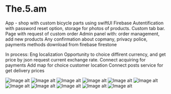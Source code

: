 # The.5.am
App - shop with custom bicycle parts using swiftUI
Firebase Autentification with password reset option, storage for photos of products.
Custom tab bar.
Page with request of custom order
Admin panel with: order management, add new products
Any confirmation about copmany, privacy police, payments methods download from firebase firestone

In process:
Eng localization
Opportunity to choice diffirent currency, and get price by json request current exchange rate.
Connect acquiring for payments
Add map for choice customer location
Connect posts service for get delivery prices

![Image alt](https://github.com/Iuruskin/The.5.am/blob/271a866a28986663e6a545f31af33d290e9b719c/IMG_1607.PNG)
![Image alt](https://github.com/Iuruskin/The.5.am/blob/271a866a28986663e6a545f31af33d290e9b719c/IMG_1608.PNG)
![Image alt](https://github.com/Iuruskin/The.5.am/blob/271a866a28986663e6a545f31af33d290e9b719c/IMG_1609.PNG)
![Image alt](https://github.com/Iuruskin/The.5.am/blob/271a866a28986663e6a545f31af33d290e9b719c/IMG_1610.PNG)
![Image alt](https://github.com/Iuruskin/The.5.am/blob/271a866a28986663e6a545f31af33d290e9b719c/IMG_1611.PNG)
![Image alt](https://github.com/Iuruskin/The.5.am/blob/271a866a28986663e6a545f31af33d290e9b719c/IMG_1612.PNG)
![Image alt](https://github.com/Iuruskin/The.5.am/blob/271a866a28986663e6a545f31af33d290e9b719c/IMG_1613.PNG)
![Image alt](https://github.com/Iuruskin/The.5.am/blob/271a866a28986663e6a545f31af33d290e9b719c/IMG_1614.PNG)
![Image alt](https://github.com/Iuruskin/The.5.am/blob/271a866a28986663e6a545f31af33d290e9b719c/IMG_1615.PNG)
![Image alt](https://github.com/Iuruskin/The.5.am/blob/271a866a28986663e6a545f31af33d290e9b719c/IMG_1616.PNG)
![Image alt](https://github.com/Iuruskin/The.5.am/blob/271a866a28986663e6a545f31af33d290e9b719c/IMG_1617.PNG)
